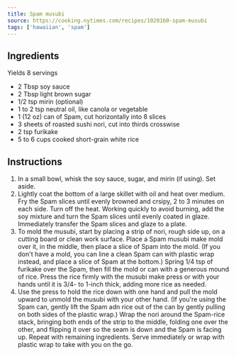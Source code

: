 ```yaml
---
title: Spam musubi
source: https://cooking.nytimes.com/recipes/1020160-spam-musubi
tags: ['hawaiian', 'spam']
---
```


## Ingredients

Yields 8 servings

- 2 Tbsp soy sauce
- 2 Tbsp light brown sugar
- 1/2 tsp mirin (optional)
- 1 to 2 tsp neutral oil, like canola or vegetable
- 1 (12 oz) can of Spam, cut horizontally into 8 slices
- 3 sheets of roasted sushi nori, cut into thirds crosswise
- 2 tsp furikake
- 5 to 6 cups cooked short-grain white rice

## Instructions

1. In a small bowl, whisk the soy sauce, sugar, and mirin (if using). Set aside.
2. Lightly coat the bottom of a large skillet with oil and heat over medium. Fry the Spam slices until evenly browned and crsipy, 2 to 3 minutes on each side. Turn off the heat. Working quickly to avoid burning, add the soy mixture and turn the Spam slices until evenly coated in glaze. Immediately transfer the Spam slices and glaze to a plate.
3. To mold the musubi, start by placing a strip of nori, rough side up, on a cutting board or clean work surface. Place a Spam musubi make mold over it, in the middle, then place a slice of Spam into the mold. (If you don't have a mold, you can line a clean Spam can with plastic wrap instead, and place a slice of Spam at the bottom.) Spring 1/4 tsp of furikake over the Spam, then fill the mold or can with a generous mound of rice. Press the rice firmly with the musubi make press or with your hands until it is 3/4- to 1-inch thick, adding more rice as needed.
4. Use the press to hold the rice down with one hand and pull the mold upward to unmold the musubi with your other hand. (If you're using the Spam can, gently lift the Spam adn rice out of the can by gently pulling on both sides of the plastic wrap.) Wrap the nori around the Spam-rice stack, bringing both ends of the strip to the middle, folding one over the other, and flipping it over so the seam is down and the Spam is facing up. Repeat with remaining ingredients. Serve immediately or wrap with plastic wrap to take with you on the go.
